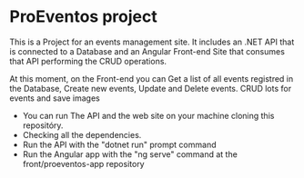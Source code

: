 # ProEventos project
<p>
  This is a Project for an events management site. It includes an .NET API that is connected to a Database and an Angular Front-end Site that consumes that API performing the CRUD operations.
</p>

<p>
  At this moment, on the Front-end you can Get a list of all events registred in the Database, Create new events, Update and Delete events. CRUD lots for events and save images
</p>

<ul>
  <li>You can run The API and the web site on your machine cloning this repositóry. </li>
  <li>Checking all the dependencies.</li>
  <li>Run the API with the "dotnet run" prompt command</li>
  <li>Run the Angular app with the "ng serve" command at the front/proeventos-app repository</li>
</ul>
